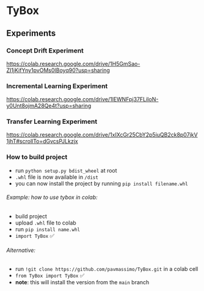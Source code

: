 # TyBox

## Experiments

### Concept Drift Experiment
https://colab.research.google.com/drive/1H5GmSao-ZI1jKifYny1pvOMs0IBoyq90?usp=sharing

### Incremental Learning Experiment

https://colab.research.google.com/drive/1lEWNFpj37FLiIoN-y0Unt8ojmA28Qe4t?usp=sharing

### Transfer Learning Experiment

https://colab.research.google.com/drive/1xIXcGr25CbY2p5iuQB2ck8p07jkV1jhT#scrollTo=dGvcsPJLkzjx

### How to build project
- run `python setup.py bdist_wheel` at root
- `.whl` file is now available in `/dist`
- you can now install the project by running `pip install filename.whl` 

###### Example: how to use tybox in colab:
- build project
- upload `.whl` file to colab
- run `pip install name.whl`
- `import TyBox` ✅

###### Alternative:
- run `!git clone https://github.com/pavmassimo/TyBox.git` in a colab cell
- `from TyBox import TyBox` ✅
- __note__: this will install the version from the `main` branch
